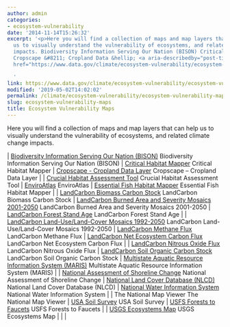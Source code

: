 ```yaml
---
author: admin
categories:
- ecosystem-vulnerability
date: '2014-11-14T15:26:32'
excerpt: '<p>Here you will find a collection of maps and map layers that can help
  us to visually understand the vulnerability of ecosystems, and related climate change
  impacts. Biodiversity Information Serving Our Nation (BISON) Critical Habitat Mapper
  Cropscape &#8211; Cropland Data &hellip; <a aria-describedby="post-title-12320802"
  href="https://www.data.gov/climate/ecosystem-vulnerability/ecosystem-vulnerability-maps">Continued</a></p>

  '
link: https://www.data.gov/climate/ecosystem-vulnerability/ecosystem-vulnerability-maps/
modified: '2019-05-02T14:02:02'
permalink: /climate/ecosystem-vulnerability/ecosystem-vulnerability-maps/
slug: ecosystem-vulnerability-maps
title: Ecosystem Vulnerability Maps
---
```

Here you will find a collection of maps and map layers that can help us to visually understand the vulnerability of ecosystems, and related climate change impacts.  












| [Biodiversity Information Serving Our Nation (BISON)](https://bison.usgs.gov/#home)
Biodiversity Information Serving Our Nation (BISON) | [Critical Habitat Mapper](http://ecos.fws.gov/crithab/flex/crithabMapper.jsp? "Critical Habitat Mapper")
Critical Habitat Mapper | [Cropscape - Cropland Data Layer](http://nassgeodata.gmu.edu/CropScape/ "Cropscape - Cropland Data Layer")
Cropscape – Cropland Data Layer |
| [Crucial Habitat Assessment Tool](http://www.wafwachat.org/map)
Crucial Habitat Assessment Tool | [EnviroAtlas](http://enviroatlas.epa.gov/enviroatlas/InteractiveMapEntrance/InteractiveMap/index.html "EnviroAtlas")
EnviroAtlas | [Essential Fish Habitat Mapper](http://www.habitat.noaa.gov/protection/efh/efhmapper/index.html "Essential Fish Habitat Mapper")
Essential Fish Habitat Mapper |
| [LandCarbon Biomass Carbon Stock](https://www.usgs.gov/apps/landcarbon/categories/biomass-c/download/ "LandCarbon Biomass Carbon Stock")
LandCarbon Biomass Carbon Stock | [LandCarbon Burned Area and Severity Mosaics 2001-2050](https://www.usgs.gov/apps/landcarbon/categories/burn-area/download/ "LandCarbon Burned Area and Severity Mosaics 2001-2050")
LandCarbon Burned Area and Severity Mosaics 2001-2050 | [LandCarbon Forest Stand Age](https://www.usgs.gov/apps/landcarbon/categories/stand-age/download/ "LandCarbon Forest Stand Age")
LandCarbon Forest Stand Age |
| [LandCarbon Land-Use/Land-Cover Mosaics 1992-2050](https://www.usgs.gov/apps/landcarbon/categories/land-use/download/ "LandCarbon Land-Use/Land-Cover Mosaics 1992-2050")
LandCarbon Land-Use/Land-Cover Mosaics 1992-2050 | [LandCarbon Methane Flux](https://www.usgs.gov/apps/landcarbon/categories/ch4-flux/download/ "LandCarbon Methane Flux")
LandCarbon Methane Flux | [LandCarbon Net Ecosystem Carbon Flux](https://www.usgs.gov/apps/landcarbon/categories/net-ecosystem-c-balance/download/ "LandCarbon Net Ecosystem Carbon Flux")
LandCarbon Net Ecosystem Carbon Flux |
| [LandCarbon Nitrous Oxide Flux](https://www.usgs.gov/apps/landcarbon/categories/n2o-flux/download/ "LandCarbon Nitrous Oxide Flux")
LandCarbon Nitrous Oxide Flux | [LandCarbon Soil Organic Carbon Stock](https://www.usgs.gov/apps/landcarbon/categories/soil-c/download/ "LandCarbon Soil Organic Carbon Stock")
LandCarbon Soil Organic Carbon Stock | [Multistate Aquatic Resource Information System (MARIS)](http://ecosystems.usgs.gov/fishhabitat/data_viewer.jsp "Multistate Aquatic Resource Information System (MARIS)")
Multistate Aquatic Resource Information System (MARIS) |
| [National Assessment of Shoreline Change](https://coastalmap.marine.usgs.gov/js_map/national/ShoreLC/ "National Assessment of Shoreline Change")
National Assessment of Shoreline Change | [National Land Cover Database (NLCD)](http://www.mrlc.gov/eva/ "National Land Cover Database (NLCD)")
National Land Cover Database (NLCD) | [National Water Information System](http://maps.waterdata.usgs.gov/mapper/index.html "National Water Information System")
National Water Information System |
| The National Map Viewer
The National Map Viewer | [USA Soil Survey](http://websoilsurvey.sc.egov.usda.gov/App/WebSoilSurvey.aspx "USA Soil Survey")
USA Soil Survey | [USFS Forests to Faucets](http://www.arcgis.com/home/webmap/viewer.html?webmap=5a35484eba6c428bb1a0185729e7e6ff "USFS Forests to Faucets")
USFS Forests to Faucets |
| [USGS Ecosystems Map](http://rmgsc.cr.usgs.gov/ecosystems/dataviewer.shtml "USGS Ecosystems Map")
USGS Ecosystems Map |  |  |


